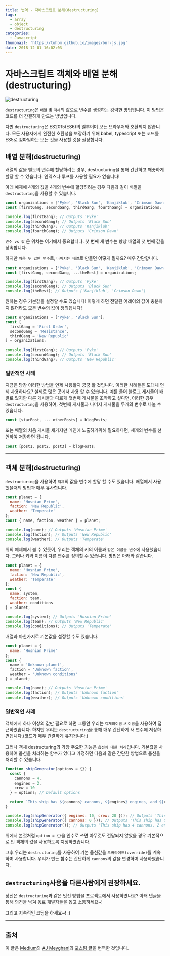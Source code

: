 ```yaml
---
title: 번역 - 자바스크립트 분해(destructuring)
tags:
  - array
  - object
  - destructuring
categories:
  - Javascript
thumbnail: 'https://tuhbm.github.io/images/bnr-js.jpg'
date: 2018-12-01 16:02:03
---
```



# 자바스크립트 객체와 배열 분해(destructuring)

![destructuring](https://tuhbm.github.io/images/javascript/destructuring_intro.jpg)

`destructuring`은 `배열` 및 `객체`의 값으로 변수를 생성하는 강력한 방법입니다. 
이 방법은 코드를 더 간결하게 만드는 방법입니다.

다만 `destructuring`은 ES2015(ES6)의 일부이며 모든 브라우저와 호환되지 않습니다.
모든 사용자에게 완전한 호환성을 보장하기 위해 babel, typescript 또는 코드를 ES5로 컴파일하는 모든 것을 사용할 것을 권장합니다.

## 배열 분해(destructuring)

배열의 값을 별도의 변수에 할당하려는 경우, destructuring을 통해 간단하고 깨끗하게 할당 할 수 있습니다. 
인덱스나 루프를 사용할 필요가 없습니다!
<!-- more -->
아래 예제에 4개의 값을 4개의 변수에 할당하려는 경우 다음과 같이 배열을 `destructuring`을 사용할 수 있습니다.
```javascript
const organizations = ['Pyke', 'Black Sun', 'Kanjiklub', 'Crimson Dawn'];
const [firstGang, secondGang, thirdGang, fourthGang] = organizations;

console.log(firstGang); // Outputs 'Pyke'
console.log(secondGang); // Outputs 'Black Sun'
console.log(thirdGang); // Outputs 'Kanjiklub'
console.log(fourthGang); // Outputs 'Crimson Dawn'
```
`변수 vs 값` 은 위치는 여기에서 중요합니다. 첫 번째 새 변수는 항상 배열의 첫 번째 값을 상속합니다.

하지만 `처음 두 값만 변수`로, `나머지는 배열`로 만들면 어떻게 될까요? 매우 간단합니다.
```javascript
const organizations = ['Pyke', 'Black Sun', 'Kanjiklub', 'Crimson Dawn'];
const [firstGang, secondGang, ...theRest] = organizations;

console.log(firstGang); // Outputs 'Pyke'
console.log(secondGang); // Outputs 'Black Sun'
console.log(theRest); // Outputs ['Kanjiklub', 'Crimson Dawn']
```

원하는 경우 기본값을 설정할 수도 있습니다! 
이렇게 하면 전달된 어레이의 값이 충분하지 않더라도 모든 변수의 값이 정의됩니다!
```javascript
const organizations = ['Pyke', 'Black Sun'];
const [
  firstGang = 'First Order',
  secondGang = 'Resistance',
  thirdGang = 'New Republic'
] = organizations;

console.log(firstGang); // Outputs 'Pyke'
console.log(secondGang); // Outputs 'Black Sun'
console.log(thirdGang); // Outputs 'New Republic'
```
### 일반적인 사례
지금은 당장 이러한 방법을 언제 사용할지 궁굼 할 것입니다. 이러한 사례들은 도대체 언제 사용하나요?
실제로 많은 곳에서 사용 할 수 있습니다. 예를 들어 블로그 게시물이 배열로 있지만 다른 게시물과 다르게 첫번째 게시물을 조작하고 싶다면,
이러한 경우 `destructuring`을 사용하여, 첫번째 게시물과 나머지 게시물을 두개의 변수로 나눌 수 있습니다. 
```javascript
const [starPost, ... otherPosts] = blogPosts;
```
또는 배열의 처음 게시물 새가지만 메인에 노출하기위해 필요하다면, 세개의 변수를 선언하여 저장하면 됩니다.
```javascript
const [post1, post2, post3] = blogPosts;
```

*******

## 객체 분해(destructuring)
`destructuring`을 사용하여 `객체`의 값을 변수에 할당 할 수도 있습니다. 배열에서 사용했을때의 방법과 매우 유사합니다.

```javascript
const planet = {
  name: 'Hosnian Prime',
  faction: 'New Republic',
  weather: 'Temperate'
};
const { name, faction, weather } = planet;

console.log(name); // Outputs 'Hosnian Prime'
console.log(faction); // Outputs 'New Republic'
console.log(weather); // Outputs 'Temperate'
```

위의 예제에서 볼 수 있듯이, 우리는 객체의 키의 이름과 `같은 이름을 변수`에 사용했습니다.
그러나 키와 이름이 다른 변수를 정의할 수 있습니다. 방법은 아래와 같습니다.
```javascript
const planet = {
  name: 'Hosnian Prime',
  faction: 'New Republic',
  weather: 'Temperate'
};
const {
  name: system,
  faction: team,
  weather: conditions
} = planet;

console.log(system); // Outputs 'Hosnian Prime'
console.log(team); // Outputs 'New Republic'
console.log(conditions); // Outputs 'Temperate'
```

배열과 마찬가지로 기본값을 설정할 수도 있습니다.
```javascript
const planet = {
  name: 'Hosnian Prime'
};
const {
  name = 'Unknown planet',
  faction = 'Unknown faction',
  weather = 'Unknown conditions'
} = planet;

console.log(name); // Outputs 'Hosnian Prime'
console.log(faction); // Outputs 'Unknown faction'
console.log(weather); // Outputs 'Unknown conditions'
```
### 일반적인 사례
객체에서 하나 이상의 값만 필요로 하면 그동안 우리는 `객체의이름.키이름`을 사용하여 접근하였습니다. 
하지만 우리는 `destructuring`을 통해 매우 간단하게 새 변수에 저장하면됩니다.(코드가 매우 간결하게 유지됩니다.)

그러나 객체 destructuring의 가장 주요한 기능은 `옵션에 대한 처리`입니다.
기본값을 사용하여 옵션을 처리하는 함수가 있다고 가정하면 다음과 같은 간단한 방법으로 옵션을 처리할 수 있습니다.
```javascript
function shipGenerator(options = {}) {
  const {
    cannons = 4,
    engines = 2,
    crew = 10
  } = options; // Default options
  
  return `This ship has ${cannons} cannons, ${engines} engines, and ${crew} crew members.`;
}

console.log(shipGenerator({ engines: 10, crew: 20 })); // Outputs 'This ship has 4 cannons, 10 engines and 20 crew members.'
console.log(shipGenerator({ cannons: 0 })); // Outputs 'This ship has 0 cannons, 2 engines and 10 crew members.'
console.log(shipGenerator()); // Outputs 'This ship has 4 cannons, 2 engines and 10 crew members.'
```
위에서 본것처럼 `option = {}`을 인수로 쓰면 아무것도 전달되지 않았을 경우 기본적으로 빈 객체의 값을 사용하도록 지정하였습니다.

그후 우리는 `destructuring`를 사용하여 기본 옵션값을 `오버라이드(override)`를 계속 하며 사용합니다. 우리가 만든 함수는 간단하게 `cannons`의 값을 변경하며 사용하였습니다.

## `destructuring`사용을 다른사람에게 권장하세요.
당신은 `destructuring`과 같은 멋진 방법을 프로젝트에서 사용하였나요? 아래 댓글을 통해 의견을 남겨 동료 개발자들을 돕고 소통하세요~!

그리고 지속적인 코딩을 하세요~! :)

********
## 출처

이 글은 [Medium](https://medium.com/)의 [AJ Meyghani](https://medium.com/@etiennetalbot)의 [포스팅 글](https://medium.com/poka-techblog/destructuring-in-javascript-f4f56d5cbd80)을 번역한 것입니다.